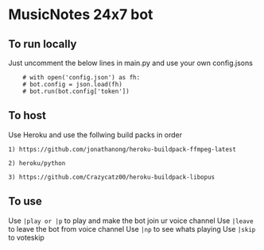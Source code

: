 # MusicNotes 24x7 bot

## To run locally

Just uncomment  the below lines in main.py
and use your own config.jsons

```
    # with open('config.json') as fh:
    # bot.config = json.load(fh)
    # bot.run(bot.config['token'])
```

## To host

Use Heroku and use the follwing build packs in order

```
1) https://github.com/jonathanong/heroku-buildpack-ffmpeg-latest

2) heroku/python

3) https://github.com/Crazycatz00/heroku-buildpack-libopus

```
## To use

Use ```|play or |p``` to play and make the bot join ur voice channel
Use ```|leave``` to leave the bot from voice channel
Use ```|np``` to see whats playing
Use ```|skip``` to voteskip